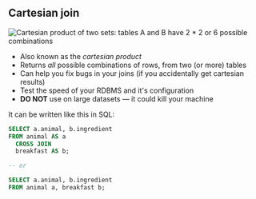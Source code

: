 ## Cartesian join

![**Cartesian product of two sets:** tables A and B have `2 * 2` or `6` possible combinations](./img/cartesian-product.png)

- Also known as the _cartesian product_
- Returns _all_ possible combinations of rows, from two (or more) tables
- Can help you fix bugs in your joins (if you accidentally get cartesian results)
- Test the speed of your RDBMS and it's configuration
- **DO NOT** use on large datasets — it could kill your machine

It can be written like this in SQL:

```sql
SELECT a.animal, b.ingredient
FROM animal AS a
  CROSS JOIN
  breakfast AS b;

-- or

SELECT a.animal, b.ingredient
FROM animal a, breakfast b;
```
